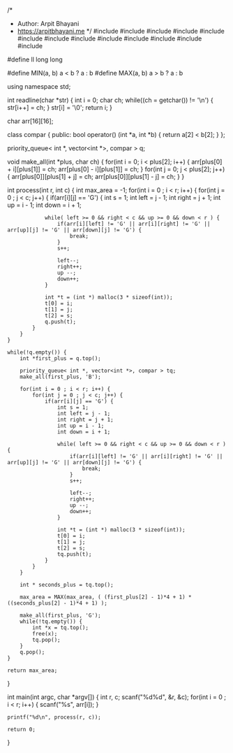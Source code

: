 /*
 *  Author: Arpit Bhayani
 *  https://arpitbhayani.me
 */
#include <cmath>
#include <cstdio>
#include <cstdlib>
#include <climits>
#include <deque>
#include <iostream>
#include <list>
#include <limits>
#include <map>
#include <queue>
#include <set>
#include <stack>
#include <vector>

#define ll long long

#define MIN(a, b) a < b ? a : b
#define MAX(a, b) a > b ? a : b

using namespace std;

int readline(char *str) {
    int i = 0;
    char ch;
    while((ch = getchar()) != '\n') {
        str[i++] = ch;
    }
    str[i] = '\0';
    return i;
}

char arr[16][16];

class compar {
public:
    bool operator() (int *a, int *b) {
        return a[2] < b[2];
    }
};

priority_queue< int *, vector<int *>, compar > q;

void make_all(int *plus, char ch) {
    for(int i = 0; i < plus[2]; i++) {
        arr[plus[0] + i][plus[1]] = ch;
        arr[plus[0] - i][plus[1]] = ch;
    }
    for(int j = 0; j < plus[2]; j++) {
        arr[plus[0]][plus[1] + j] = ch;
        arr[plus[0]][plus[1] - j] = ch;
    }
}

int process(int r, int c) {
    int max_area = -1;
    for(int i = 0 ; i < r; i++) {
        for(int j = 0 ; j < c; j++) {
            if(arr[i][j] == 'G') {
                int s = 1;
                int left = j - 1;
                int right = j + 1;
                int up = i - 1;
                int down = i + 1;

                while( left >= 0 && right < c && up >= 0 && down < r ) {
                    if(arr[i][left] != 'G' || arr[i][right] != 'G' || arr[up][j] != 'G' || arr[down][j] != 'G') {
                        break;
                    }
                    s++;

                    left--;
                    right++;
                    up --;
                    down++;
                }

                int *t = (int *) malloc(3 * sizeof(int));
                t[0] = i;
                t[1] = j;
                t[2] = s;
                q.push(t);
            }
        }
    }

    while(!q.empty()) {
        int *first_plus = q.top();

        priority_queue< int *, vector<int *>, compar > tq;
        make_all(first_plus, 'B');

        for(int i = 0 ; i < r; i++) {
            for(int j = 0 ; j < c; j++) {
                if(arr[i][j] == 'G') {
                    int s = 1;
                    int left = j - 1;
                    int right = j + 1;
                    int up = i - 1;
                    int down = i + 1;

                    while( left >= 0 && right < c && up >= 0 && down < r ) {
                        if(arr[i][left] != 'G' || arr[i][right] != 'G' || arr[up][j] != 'G' || arr[down][j] != 'G') {
                            break;
                        }
                        s++;

                        left--;
                        right++;
                        up --;
                        down++;
                    }

                    int *t = (int *) malloc(3 * sizeof(int));
                    t[0] = i;
                    t[1] = j;
                    t[2] = s;
                    tq.push(t);
                }
            }
        }

        int * seconds_plus = tq.top();

        max_area = MAX(max_area, ( (first_plus[2] - 1)*4 + 1) * ((seconds_plus[2] - 1)*4 + 1) );

        make_all(first_plus, 'G');
        while(!tq.empty()) {
            int *x = tq.top();
            free(x);
            tq.pop();
        }
        q.pop();
    }

    return max_area;
}

int main(int argc, char *argv[]) {
    int r, c;
    scanf("%d%d", &r, &c);
    for(int i = 0 ; i < r; i++) {
        scanf("%s", arr[i]);
    }

    printf("%d\n", process(r, c));

    return 0;
}
